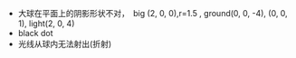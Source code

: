 
- 大球在平面上的阴影形状不对，　big (2, 0, 0),r=1.5 , ground(0, 0, -4), (0, 0, 1), light(2, 0, 4)
- black dot
- 光线从球内无法射出(折射)